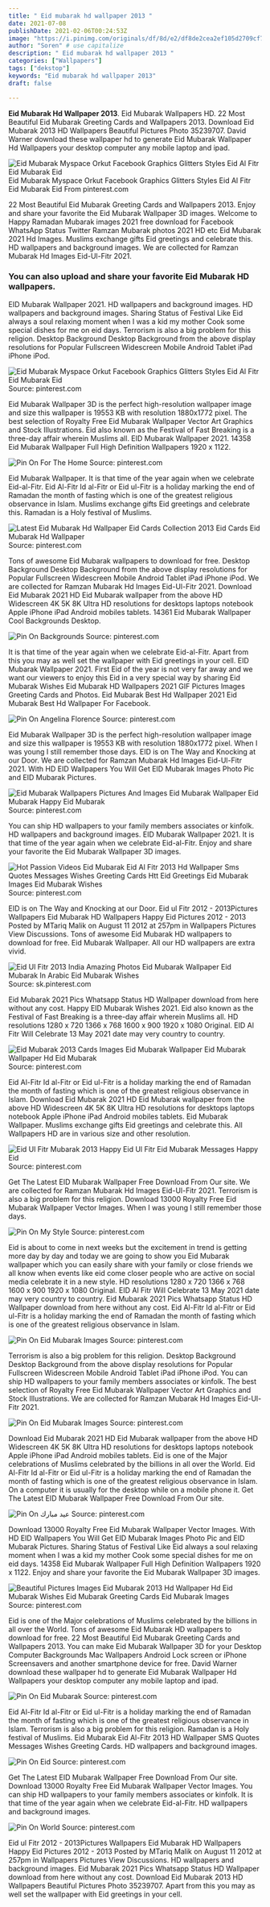 ```yaml
---
title: " Eid mubarak hd wallpaper 2013 "
date: 2021-07-08
publishDate: 2021-02-06T00:24:53Z
image: "https://i.pinimg.com/originals/df/8d/e2/df8de2cea2ef105d2709cf798127f8dd.jpg"
author: "Soren" # use capitalize
description: " Eid mubarak hd wallpaper 2013 "
categories: ["Wallpapers"]
tags: ["dekstop"]
keywords: "Eid mubarak hd wallpaper 2013"
draft: false

---
```



**Eid Mubarak Hd Wallpaper 2013**. Eid Mubarak Wallpapers HD. 22 Most Beautiful Eid Mubarak Greeting Cards and Wallpapers 2013. Download Eid Mubarak 2013 HD Wallpapers Beautiful Pictures Photo 35239707. David Warner download these wallpaper hd to generate Eid Mubarak Wallpaper Hd Wallpapers your desktop computer any mobile laptop and ipad.

![Eid Mubarak Myspace Orkut Facebook Graphics Glitters Styles Eid Al Fitr Eid Mubarak Eid](https://i.pinimg.com/originals/54/cf/96/54cf96483666180049fa9471dc0a89af.jpg "Eid Mubarak Myspace Orkut Facebook Graphics Glitters Styles Eid Al Fitr Eid Mubarak Eid")
Eid Mubarak Myspace Orkut Facebook Graphics Glitters Styles Eid Al Fitr Eid Mubarak Eid From pinterest.com


22 Most Beautiful Eid Mubarak Greeting Cards and Wallpapers 2013. Enjoy and share your favorite the Eid Mubarak Wallpaper 3D images. Welcome to Happy Ramadan Mubarak images 2021 free download for Facebook WhatsApp Status Twitter Ramzan Mubarak photos 2021 HD etc Eid Mubarak 2021 Hd Images. Muslims exchange gifts Eid greetings and celebrate this. HD wallpapers and background images. We are collected for Ramzan Mubarak Hd Images Eid-Ul-Fitr 2021.

### You can also upload and share your favorite Eid Mubarak HD wallpapers.

EID Mubarak Wallpaper 2021. HD wallpapers and background images. HD wallpapers and background images. Sharing Status of Festival Like Eid always a soul relaxing moment when I was a kid my mother Cook some special dishes for me on eid days. Terrorism is also a big problem for this religion. Desktop Background Desktop Background from the above display resolutions for Popular Fullscreen Widescreen Mobile Android Tablet iPad iPhone iPod.


![Eid Mubarak Myspace Orkut Facebook Graphics Glitters Styles Eid Al Fitr Eid Mubarak Eid](https://i.pinimg.com/originals/54/cf/96/54cf96483666180049fa9471dc0a89af.jpg "Eid Mubarak Myspace Orkut Facebook Graphics Glitters Styles Eid Al Fitr Eid Mubarak Eid")
Source: pinterest.com

Eid Mubarak Wallpaper 3D is the perfect high-resolution wallpaper image and size this wallpaper is 19553 KB with resolution 1880x1772 pixel. The best selection of Royalty Free Eid Mubarak Wallpaper Vector Art Graphics and Stock Illustrations. Eid also known as the Festival of Fast Breaking is a three-day affair wherein Muslims all. EID Mubarak Wallpaper 2021. 14358 Eid Mubarak Wallpaper Full High Definition Wallpapers 1920 x 1122.

![Pin On For The Home](https://i.pinimg.com/originals/04/53/5e/04535e4a9b9a2aaec074c5e8343d09f6.jpg "Pin On For The Home")
Source: pinterest.com

Eid Mubarak Wallpaper. It is that time of the year again when we celebrate Eid-al-Fitr. Eid Al-Fitr Id al-Fitr or Eid ul-Fitr is a holiday marking the end of Ramadan the month of fasting which is one of the greatest religious observance in Islam. Muslims exchange gifts Eid greetings and celebrate this. Ramadan is a Holy festival of Muslims.

![Latest Eid Mubarak Hd Wallpaper Eid Cards Collection 2013 Eid Cards Eid Mubarak Hd Wallpaper](https://i.pinimg.com/originals/1b/4f/b2/1b4fb2b03dd598c6b4ded622b2af87ec.jpg "Latest Eid Mubarak Hd Wallpaper Eid Cards Collection 2013 Eid Cards Eid Mubarak Hd Wallpaper")
Source: pinterest.com

Tons of awesome Eid Mubarak wallpapers to download for free. Desktop Background Desktop Background from the above display resolutions for Popular Fullscreen Widescreen Mobile Android Tablet iPad iPhone iPod. We are collected for Ramzan Mubarak Hd Images Eid-Ul-Fitr 2021. Download Eid Mubarak 2021 HD Eid Mubarak wallpaper from the above HD Widescreen 4K 5K 8K Ultra HD resolutions for desktops laptops notebook Apple iPhone iPad Android mobiles tablets. 14361 Eid Mubarak Wallpaper Cool Backgrounds Desktop.

![Pin On Backgrounds](https://i.pinimg.com/originals/96/d7/35/96d735a4b3cc60e22e6c11789377c0af.jpg "Pin On Backgrounds")
Source: pinterest.com

It is that time of the year again when we celebrate Eid-al-Fitr. Apart from this you may as well set the wallpaper with Eid greetings in your cell. EID Mubarak Wallpaper 2021. First Eid of the year is not very far away and we want our viewers to enjoy this Eid in a very special way by sharing Eid Mubarak Wishes Eid Mubarak HD Wallpapers 2021 GIF Pictures Images Greeting Cards and Photos. Eid Mubarak Best Hd Wallpaper 2021 Eid Mubarak Best Hd Wallpaper For Facebook.

![Pin On Angelina Florence](https://i.pinimg.com/originals/ba/e6/a8/bae6a82dd37478f724c82b7d8d3afd3b.jpg "Pin On Angelina Florence")
Source: pinterest.com

Eid Mubarak Wallpaper 3D is the perfect high-resolution wallpaper image and size this wallpaper is 19553 KB with resolution 1880x1772 pixel. When I was young I still remember those days. EID is on The Way and Knocking at our Door. We are collected for Ramzan Mubarak Hd Images Eid-Ul-Fitr 2021. With HD EID Wallpapers You Will Get EID Mubarak Images Photo Pic and EID Mubarak Pictures.

![Eid Mubarak Wallpapers Pictures And Images Eid Mubarak Wallpaper Eid Mubarak Happy Eid Mubarak](https://i.pinimg.com/originals/e5/5c/b3/e55cb3fb65a3bac3f900e96b5e6b0e72.jpg "Eid Mubarak Wallpapers Pictures And Images Eid Mubarak Wallpaper Eid Mubarak Happy Eid Mubarak")
Source: pinterest.com

You can ship HD wallpapers to your family members associates or kinfolk. HD wallpapers and background images. EID Mubarak Wallpaper 2021. It is that time of the year again when we celebrate Eid-al-Fitr. Enjoy and share your favorite the Eid Mubarak Wallpaper 3D images.

![Hot Passion Videos Eid Mubarak Eid Al Fitr 2013 Hd Wallpaper Sms Quotes Messages Wishes Greeting Cards Htt Eid Greetings Eid Mubarak Images Eid Mubarak Wishes](https://i.pinimg.com/originals/3d/aa/2b/3daa2b7b4cf7edfec6f0aeda13a48b1a.jpg "Hot Passion Videos Eid Mubarak Eid Al Fitr 2013 Hd Wallpaper Sms Quotes Messages Wishes Greeting Cards Htt Eid Greetings Eid Mubarak Images Eid Mubarak Wishes")
Source: pinterest.com

EID is on The Way and Knocking at our Door. Eid ul Fitr 2012 - 2013Pictures Wallpapers Eid Mubarak HD Wallpapers Happy Eid Pictures 2012 - 2013 Posted by MTariq Malik on August 11 2012 at 257pm in Wallpapers Pictures View Discussions. Tons of awesome Eid Mubarak HD wallpapers to download for free. Eid Mubarak Wallpaper. All our HD wallpapers are extra vivid.

![Eid Ul Fitr 2013 India Amazing Photos Eid Mubarak Wallpaper Eid Mubarak In Arabic Eid Mubarak Wishes](https://i.pinimg.com/originals/b8/fc/37/b8fc378cd2950a25970dad8ccdfd9f2d.jpg "Eid Ul Fitr 2013 India Amazing Photos Eid Mubarak Wallpaper Eid Mubarak In Arabic Eid Mubarak Wishes")
Source: sk.pinterest.com

Eid Mubarak 2021 Pics Whatsapp Status HD Wallpaper download from here without any cost. Happy EID Mubarak Wishes 2021. Eid also known as the Festival of Fast Breaking is a three-day affair wherein Muslims all. HD resolutions 1280 x 720 1366 x 768 1600 x 900 1920 x 1080 Original. EID Al Fitr Will Celebrate 13 May 2021 date may very country to country.

![Eid Mubarak 2013 Cards Images Eid Mubarak Wallpaper Eid Mubarak Wallpaper Hd Eid Mubarak](https://i.pinimg.com/originals/13/bb/4c/13bb4c0d178c7096b9a428b47f6271a7.jpg "Eid Mubarak 2013 Cards Images Eid Mubarak Wallpaper Eid Mubarak Wallpaper Hd Eid Mubarak")
Source: pinterest.com

Eid Al-Fitr Id al-Fitr or Eid ul-Fitr is a holiday marking the end of Ramadan the month of fasting which is one of the greatest religious observance in Islam. Download Eid Mubarak 2021 HD Eid Mubarak wallpaper from the above HD Widescreen 4K 5K 8K Ultra HD resolutions for desktops laptops notebook Apple iPhone iPad Android mobiles tablets. Eid Mubarak Wallpaper. Muslims exchange gifts Eid greetings and celebrate this. All Wallpapers HD are in various size and other resolution.

![Eid Ul Fitr Mubarak 2013 Happy Eid Ul Fitr Eid Mubarak Messages Happy Eid](https://i.pinimg.com/originals/8f/e6/34/8fe634eb9b7faeecb480c4626e9eced4.jpg "Eid Ul Fitr Mubarak 2013 Happy Eid Ul Fitr Eid Mubarak Messages Happy Eid")
Source: pinterest.com

Get The Latest EID Mubarak Wallpaper Free Download From Our site. We are collected for Ramzan Mubarak Hd Images Eid-Ul-Fitr 2021. Terrorism is also a big problem for this religion. Download 13000 Royalty Free Eid Mubarak Wallpaper Vector Images. When I was young I still remember those days.

![Pin On My Style](https://i.pinimg.com/originals/27/5d/93/275d931259503c72b5fbe7b0c33d0516.jpg "Pin On My Style")
Source: pinterest.com

Eid is about to come in next weeks but the excitement in trend is getting more day by day and today we are going to show you Eid Mubarak wallpaper which you can easily share with your family or close friends we all know when events like eid come closer people who are active on social media celebrate it in a new style. HD resolutions 1280 x 720 1366 x 768 1600 x 900 1920 x 1080 Original. EID Al Fitr Will Celebrate 13 May 2021 date may very country to country. Eid Mubarak 2021 Pics Whatsapp Status HD Wallpaper download from here without any cost. Eid Al-Fitr Id al-Fitr or Eid ul-Fitr is a holiday marking the end of Ramadan the month of fasting which is one of the greatest religious observance in Islam.

![Pin On Eid Mubarak Images](https://i.pinimg.com/originals/ec/85/fd/ec85fdbf1d4d6a11fa4842c6067a92fd.jpg "Pin On Eid Mubarak Images")
Source: pinterest.com

Terrorism is also a big problem for this religion. Desktop Background Desktop Background from the above display resolutions for Popular Fullscreen Widescreen Mobile Android Tablet iPad iPhone iPod. You can ship HD wallpapers to your family members associates or kinfolk. The best selection of Royalty Free Eid Mubarak Wallpaper Vector Art Graphics and Stock Illustrations. We are collected for Ramzan Mubarak Hd Images Eid-Ul-Fitr 2021.

![Pin On Eid Mubarak Images](https://i.pinimg.com/600x315/89/07/85/890785286c148692a2f7a0217ed97043.jpg "Pin On Eid Mubarak Images")
Source: pinterest.com

Download Eid Mubarak 2021 HD Eid Mubarak wallpaper from the above HD Widescreen 4K 5K 8K Ultra HD resolutions for desktops laptops notebook Apple iPhone iPad Android mobiles tablets. Eid is one of the Major celebrations of Muslims celebrated by the billions in all over the World. Eid Al-Fitr Id al-Fitr or Eid ul-Fitr is a holiday marking the end of Ramadan the month of fasting which is one of the greatest religious observance in Islam. On a computer it is usually for the desktop while on a mobile phone it. Get The Latest EID Mubarak Wallpaper Free Download From Our site.

![Pin On عيد مبارك](https://i.pinimg.com/originals/09/bf/17/09bf17682579eabc811d12dcb8a60c79.jpg "Pin On عيد مبارك")
Source: pinterest.com

Download 13000 Royalty Free Eid Mubarak Wallpaper Vector Images. With HD EID Wallpapers You Will Get EID Mubarak Images Photo Pic and EID Mubarak Pictures. Sharing Status of Festival Like Eid always a soul relaxing moment when I was a kid my mother Cook some special dishes for me on eid days. 14358 Eid Mubarak Wallpaper Full High Definition Wallpapers 1920 x 1122. Enjoy and share your favorite the Eid Mubarak Wallpaper 3D images.

![Beautiful Pictures Images Eid Mubarak 2013 Hd Wallpaper Hd Eid Mubarak Wishes Eid Mubarak Greeting Cards Eid Mubarak Images](https://i.pinimg.com/originals/c2/ca/5a/c2ca5a355125b51ef8000445749b56d9.jpg "Beautiful Pictures Images Eid Mubarak 2013 Hd Wallpaper Hd Eid Mubarak Wishes Eid Mubarak Greeting Cards Eid Mubarak Images")
Source: pinterest.com

Eid is one of the Major celebrations of Muslims celebrated by the billions in all over the World. Tons of awesome Eid Mubarak HD wallpapers to download for free. 22 Most Beautiful Eid Mubarak Greeting Cards and Wallpapers 2013. You can make Eid Mubarak Wallpaper 3D for your Desktop Computer Backgrounds Mac Wallpapers Android Lock screen or iPhone Screensavers and another smartphone device for free. David Warner download these wallpaper hd to generate Eid Mubarak Wallpaper Hd Wallpapers your desktop computer any mobile laptop and ipad.

![Pin On Eid Mubarak](https://i.pinimg.com/originals/8f/28/84/8f288415b1da5ceab3e52f80d1857f6c.png "Pin On Eid Mubarak")
Source: pinterest.com

Eid Al-Fitr Id al-Fitr or Eid ul-Fitr is a holiday marking the end of Ramadan the month of fasting which is one of the greatest religious observance in Islam. Terrorism is also a big problem for this religion. Ramadan is a Holy festival of Muslims. Eid Mubarak Eid Al-Fitr 2013 HD Wallpaper SMS Quotes Messages Wishes Greeting Cards. HD wallpapers and background images.

![Pin On Eid](https://i.pinimg.com/originals/86/54/63/86546323cc53f7e2438b0670c0ee5650.jpg "Pin On Eid")
Source: pinterest.com

Get The Latest EID Mubarak Wallpaper Free Download From Our site. Download 13000 Royalty Free Eid Mubarak Wallpaper Vector Images. You can ship HD wallpapers to your family members associates or kinfolk. It is that time of the year again when we celebrate Eid-al-Fitr. HD wallpapers and background images.

![Pin On World](https://i.pinimg.com/originals/df/8d/e2/df8de2cea2ef105d2709cf798127f8dd.jpg "Pin On World")
Source: pinterest.com

Eid ul Fitr 2012 - 2013Pictures Wallpapers Eid Mubarak HD Wallpapers Happy Eid Pictures 2012 - 2013 Posted by MTariq Malik on August 11 2012 at 257pm in Wallpapers Pictures View Discussions. HD wallpapers and background images. Eid Mubarak 2021 Pics Whatsapp Status HD Wallpaper download from here without any cost. Download Eid Mubarak 2013 HD Wallpapers Beautiful Pictures Photo 35239707. Apart from this you may as well set the wallpaper with Eid greetings in your cell.


